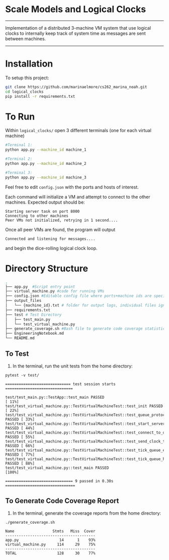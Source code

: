 # Scale Models and Logical Clocks
<hr>
Implementation of a distributed 3-machine VM system that use logical clocks to internally keep track of system time as messages are sent between machines.
<hr>

# Installation #
To setup this project:

```zsh
git clone https://github.com/marinaelmore/cs262_marina_noah.git
cd logical_clocks
pip install -r requirements.txt
```

# To Run #
Within `logical_clocks/` open 3 different terminals (one for each virtual machine)
```zsh
#Terminal 1:
python app.py --machine_id machine_1

#Terminal 2:
python app.py --machine_id machine_2

#Terminal 3:
python app.py --machine_id machine_3
```
Feel free to edit `config.json` with the ports and hosts of interest.

Each command will initialize a VM and attempt to connect to the other machines. Expected output should be:

```
Starting server task on port 8000
Connecting to other machines
Peer VMs not initialized, retrying in 1 second....
```

Once all peer VMs are found, the program will output
```
Connected and listening for messages....
```
and begin the dice-rolling logical clock loop.


# Directory Structure #
```zsh
.
├── app.py  #Script entry point
├── virtual_machine.py #code for running VMs
├── config.json #Editable config file where ports+machine ids are specified
├── output_files
│   └── {machine_id}.txt # folder for output logs, individual files ignored
├── requirements.txt
├── test # Test Directory
│   ├── test_main.py
│   └── test_virtual_machine.py
├── generate_coverage.sh #Bash file to generate code coverage statistics
├── EngineeringNotebook.md
└── README.md
```

## To Test

1. In the terminal, run the unit tests from the home directory:

``pytest -v test/``

```
============================= test session starts ==============================

test/test_main.py::TestApp::test_main PASSED                             [ 11%]
test/test_virtual_machine.py::TestVirtualMachineTest::test_init PASSED   [ 22%]
test/test_virtual_machine.py::TestVirtualMachineTest::test_queue_protocol PASSED [ 33%]
test/test_virtual_machine.py::TestVirtualMachineTest::test_start_server PASSED [ 44%]
test/test_virtual_machine.py::TestVirtualMachineTest::test_connect_to_other_machines PASSED [ 55%]
test/test_virtual_machine.py::TestVirtualMachineTest::test_send_clock_time PASSED [ 66%]
test/test_virtual_machine.py::TestVirtualMachineTest::test_tick_queue_empty PASSED [ 77%]
test/test_virtual_machine.py::TestVirtualMachineTest::test_tick_queue_has_item PASSED [ 88%]
test/test_virtual_machine.py::test_main PASSED                           [100%]

============================== 9 passed in 0.30s ===============================

```

## To Generate Code Coverage Report

1. In the terminal, generate the coverage reports from the home directory:

``./generate_coverage.sh``

```
Name                 Stmts   Miss  Cover
----------------------------------------
app.py                  14      1    93%
virtual_machine.py     114     29    75%
----------------------------------------
TOTAL                  128     30    77%
```